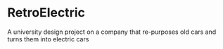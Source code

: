 # RetroElectric
A university design project on a company that re-purposes old cars and turns them into electric cars
